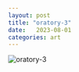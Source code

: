 ```yaml
---
layout: post
title: "oratory-3"
date:   2023-08-01
categories: art
---
```


![oratory-3](/img/arts/nikon-fm/batch-2-colour/oratory-3.jpg)
